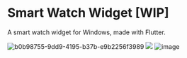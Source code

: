# Smart Watch Widget [WIP]

A smart watch widget for Windows, made with Flutter.

![b0b98755-9dd9-4195-b37b-e9b2256f3989](https://user-images.githubusercontent.com/946652/156593067-226934a1-dd95-4dc0-9726-b4e95b495c5e.gif)
![](https://user-images.githubusercontent.com/946652/156550295-97c054aa-7a31-48a3-b2f0-3a31c0b8ee67.png)
![image](https://user-images.githubusercontent.com/946652/156590751-f7697cfd-f945-43fa-b374-7ce931164295.png)
